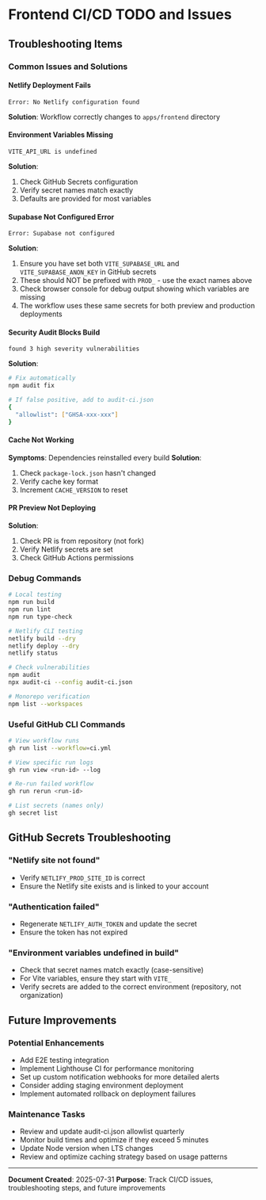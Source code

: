 # Frontend CI/CD TODO and Issues

## Troubleshooting Items

### Common Issues and Solutions

#### Netlify Deployment Fails
```
Error: No Netlify configuration found
```
**Solution**: Workflow correctly changes to `apps/frontend` directory

#### Environment Variables Missing
```
VITE_API_URL is undefined
```
**Solution**: 
1. Check GitHub Secrets configuration
2. Verify secret names match exactly
3. Defaults are provided for most variables

#### Supabase Not Configured Error
```
Error: Supabase not configured
```
**Solution**:
1. Ensure you have set both `VITE_SUPABASE_URL` and `VITE_SUPABASE_ANON_KEY` in GitHub secrets
2. These should NOT be prefixed with `PROD_` - use the exact names above
3. Check browser console for debug output showing which variables are missing
4. The workflow uses these same secrets for both preview and production deployments

#### Security Audit Blocks Build
```
found 3 high severity vulnerabilities
```
**Solution**:
```bash
# Fix automatically
npm audit fix

# If false positive, add to audit-ci.json
{
  "allowlist": ["GHSA-xxx-xxx"]
}
```

#### Cache Not Working
**Symptoms**: Dependencies reinstalled every build
**Solution**:
1. Check `package-lock.json` hasn't changed
2. Verify cache key format
3. Increment `CACHE_VERSION` to reset

#### PR Preview Not Deploying
**Solution**:
1. Check PR is from repository (not fork)
2. Verify Netlify secrets are set
3. Check GitHub Actions permissions

### Debug Commands

```bash
# Local testing
npm run build
npm run lint
npm run type-check

# Netlify CLI testing
netlify build --dry
netlify deploy --dry
netlify status

# Check vulnerabilities
npm audit
npx audit-ci --config audit-ci.json

# Monorepo verification
npm list --workspaces
```

### Useful GitHub CLI Commands

```bash
# View workflow runs
gh run list --workflow=ci.yml

# View specific run logs
gh run view <run-id> --log

# Re-run failed workflow
gh run rerun <run-id>

# List secrets (names only)
gh secret list
```

## GitHub Secrets Troubleshooting

### "Netlify site not found"
- Verify `NETLIFY_PROD_SITE_ID` is correct
- Ensure the Netlify site exists and is linked to your account

### "Authentication failed"
- Regenerate `NETLIFY_AUTH_TOKEN` and update the secret
- Ensure the token has not expired

### "Environment variables undefined in build"
- Check that secret names match exactly (case-sensitive)
- For Vite variables, ensure they start with `VITE_`
- Verify secrets are added to the correct environment (repository, not organization)

## Future Improvements

### Potential Enhancements
- Add E2E testing integration
- Implement Lighthouse CI for performance monitoring
- Set up custom notification webhooks for more detailed alerts
- Consider adding staging environment deployment
- Implement automated rollback on deployment failures

### Maintenance Tasks
- Review and update audit-ci.json allowlist quarterly
- Monitor build times and optimize if they exceed 5 minutes
- Update Node version when LTS changes
- Review and optimize caching strategy based on usage patterns

---

**Document Created**: 2025-07-31
**Purpose**: Track CI/CD issues, troubleshooting steps, and future improvements